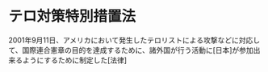 # テロ対策特別措置法
 2001年9月11日、アメリカにおいて発生したテロリストによる攻撃などに対応して、国際連合憲章の目的を達成するために、諸外国が行う活動に[日本]が参加出来るようにするために制定した[法律]
